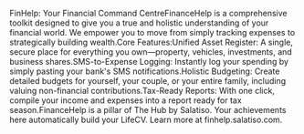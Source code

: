 FinHelp: Your Financial Command CentreFinanceHelp is a comprehensive toolkit designed to give you a true and holistic understanding of your financial world. We empower you to move from simply tracking expenses to strategically building wealth.Core Features:Unified Asset Register: A single, secure place for everything you own—property, vehicles, investments, and business shares.SMS-to-Expense Logging: Instantly log your spending by simply pasting your bank's SMS notifications.Holistic Budgeting: Create detailed budgets for yourself, your couple, or your entire family, including valuing non-financial contributions.Tax-Ready Reports: With one click, compile your income and expenses into a report ready for tax season.FinanceHelp is a pillar of The Hub by Salatiso. Your achievements here automatically build your LifeCV. Learn more at finhelp.salatiso.com.